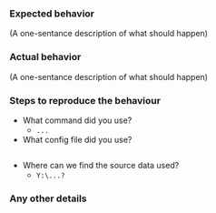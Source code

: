 <!---
Use this issue tracker to file *bugs* or feature requests with the analysis 
programs code *only*! Please fill out the below template.

Off topic issues will be closed immediately. 

If you need an analysis done, please use the Ecoacoustics issue tracker. 
For help on choosing the right place, please read: 
https://github.com/QutBioacoustics/Ecoacoustics/blob/master/Repositories.md

(All of the above is a comment, you can remove it)
-->

### Expected behavior

(A one-sentance description of what should happen)

### Actual behavior

(A one-sentance description of what should happen)

### Steps to reproduce the behaviour

- What command did you use?
  - `...`
- What config file did you use?
    ```
    
    ```
- Where can we find the source data used?
  - `Y:\...?`


### Any other details


